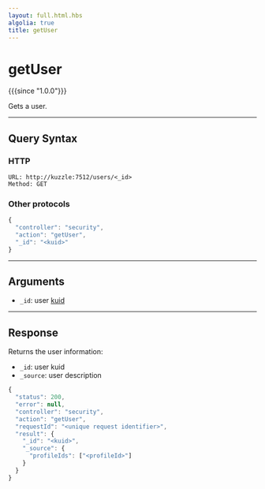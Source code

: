 ```yaml
---
layout: full.html.hbs
algolia: true
title: getUser
---
```


# getUser

{{{since "1.0.0"}}}

Gets a user.

---

## Query Syntax

### HTTP

```http
URL: http://kuzzle:7512/users/<_id>
Method: GET
```

### Other protocols

```js
{
  "controller": "security",
  "action": "getUser",
  "_id": "<kuid>"
}
```

---

## Arguments

* `_id`: user [kuid]({{site_base_path}}guide/1/kuzzle-depth/authentication/#the-kuzzle-user-identifier)

---

## Response

Returns the user information:

* `_id`: user kuid
* `_source`: user description

```javascript
{
  "status": 200,
  "error": null,
  "controller": "security",
  "action": "getUser",
  "requestId": "<unique request identifier>",
  "result": {
    "_id": "<kuid>",
    "_source": {
      "profileIds": ["<profileId>"]
    }
  }
}
```
